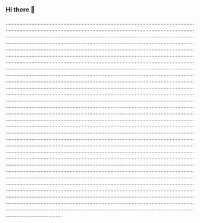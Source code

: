 ### Hi there 👋

.............................................................................................................................................................................................................................................................................................................................................................................................................................................................................................................................................................................................................................................................................................................................................................................................................................................................................................................................................................................................................................................................................................................................................................................................................................................................................................................................................................................................................................................................................................................................................................................................................................................................................................................................................................................................................................................................................................................................................................................................................................................................................................................................................................................................................................................................................................................................................................................................................................................................................................................................................................................................................................................................................................................................................................................................................................................................................................................................................................................................................................................................................................................................................................................................................................................................................................................................................................................................................................................................................................................................................................................................................................................................................................................................................................................................................................................................................................................